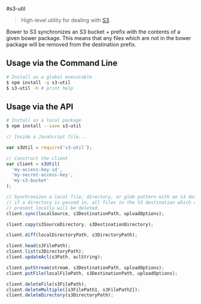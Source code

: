 #s3-util

> High-level utility for dealing with [S3](http://aws.amazon.com/s3/).

Bower to S3 synchronizes an S3 bucket + prefix with the contents of a given
bower package. This means that any files which are not in the bower package
will be removed from the destination prefix.

## Usage via the Command Line
```sh
# Install as a global executable
$ npm install -g s3-util
$ s3-util -h # print help
```

## Usage via the API
```sh
# Install as a local package
$ npm install --save s3-util
```

```javascript
// Inside a JavaScript file...

var s3Util = require('s3-util');

// Construct the client
var client = s3Util(
  'my-access-key-id', 
  'my-secret-access-key', 
  'my-s3-bucket'
);

// Synchronizes a local file, directory, or glob pattern with an s3 destination
// if a directory is passed in, all files in the S3 destination which are not
// present locally will be deleted.
client.sync(localSource, s3DestinationPath, uploadOptions);

client.copy(s3SourceDirectory, s3DestinationDirectory);

client.diff(localDirectoryPath, s3DirectoryPath);

client.head(s3FilePath);
client.list(s3DirectoryPath);
client.updateAcl(s3Path, aclString);

client.putStream(stream, s3DestinationPath, uploadOptions);
client.putFile(localFilePath, s3DestinationPath, uploadOptions);

client.deleteFile(s3FilePath);
client.deleteMultiple([s3FilePath1, s3FilePath2]);
client.deleteDirectory(s3DirectoryPath);

```
